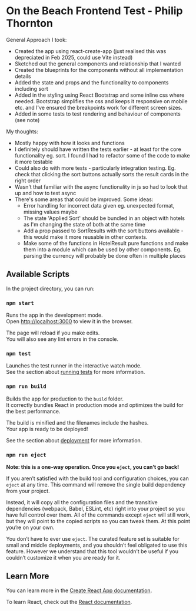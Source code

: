 # On the Beach Frontend Test - Philip Thornton

General Approach I took:
- Created the app using react-create-app (just realised this was depreciated in Feb 2025, could use Vite instead)
- Sketched out the general components and relationship that I wanted
- Created the blueprints for the components without all implementation details
- Added the state and props and the functionality to components including sort
- Added in the styling using React Bootstrap and some inline css where needed. Bootstrap simplifies the css and keeps it responsive on mobile etc. and I've ensured the breakpoints work for different screen sizes.
- Added in some tests to test rendering and behaviour of components (see note)

My thoughts:
- Mostly happy with how it looks and functions
- I definitely should have written the tests earlier - at least for the core functionality eg. sort. I found I had to refactor some of the code to make it more testable
- Could also do with more tests - particularly integration testing. Eg. check that clicking the sort buttons actually sorts the result cards in the right order
- Wasn't that familiar with the async functionality in js so had to look that up and how to test async
- There's some areas that could be improved. Some ideas:
  - Error handling for incorrect data given eg. unexpected format, missing values maybe
  - The state 'Applied Sort' should be bundled in an object with hotels as I'm changing the state of both at the same time
  - Add a prop passed to SortResults with the sort buttons available - this would make it more reusable in other contexts. 
  - Make some of the functions in HotelResult pure functions and make them into a module which can be used by other components. Eg. parsing the currency will probably be done often in multiple places 



## Available Scripts

In the project directory, you can run:

### `npm start`

Runs the app in the development mode.\
Open [http://localhost:3000](http://localhost:3000) to view it in the browser.

The page will reload if you make edits.\
You will also see any lint errors in the console.

### `npm test`

Launches the test runner in the interactive watch mode.\
See the section about [running tests](https://facebook.github.io/create-react-app/docs/running-tests) for more information.

### `npm run build`

Builds the app for production to the `build` folder.\
It correctly bundles React in production mode and optimizes the build for the best performance.

The build is minified and the filenames include the hashes.\
Your app is ready to be deployed!

See the section about [deployment](https://facebook.github.io/create-react-app/docs/deployment) for more information.

### `npm run eject`

**Note: this is a one-way operation. Once you `eject`, you can’t go back!**

If you aren’t satisfied with the build tool and configuration choices, you can `eject` at any time. This command will remove the single build dependency from your project.

Instead, it will copy all the configuration files and the transitive dependencies (webpack, Babel, ESLint, etc) right into your project so you have full control over them. All of the commands except `eject` will still work, but they will point to the copied scripts so you can tweak them. At this point you’re on your own.

You don’t have to ever use `eject`. The curated feature set is suitable for small and middle deployments, and you shouldn’t feel obligated to use this feature. However we understand that this tool wouldn’t be useful if you couldn’t customize it when you are ready for it.

## Learn More

You can learn more in the [Create React App documentation](https://facebook.github.io/create-react-app/docs/getting-started).

To learn React, check out the [React documentation](https://reactjs.org/).
